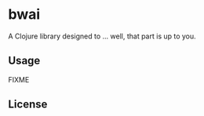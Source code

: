 # bwai

A Clojure library designed to ... well, that part is up to you.

## Usage

FIXME

## License

